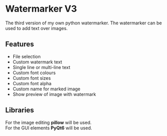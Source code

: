 # Watermarker V3

The third version of my own python watermarker. The watermarker can be used to add text over images.

## Features

- File selection
- Custom watermark text
- Single line or multi-line text
- Custom font colours
- Custom font sizes
- Custom font alpha
- Custom name for marked image
- Show preview of image with watermark

## Libraries
For the image editing **pillow** will be used.  
For the GUI elements **PyQt6** will be used.
